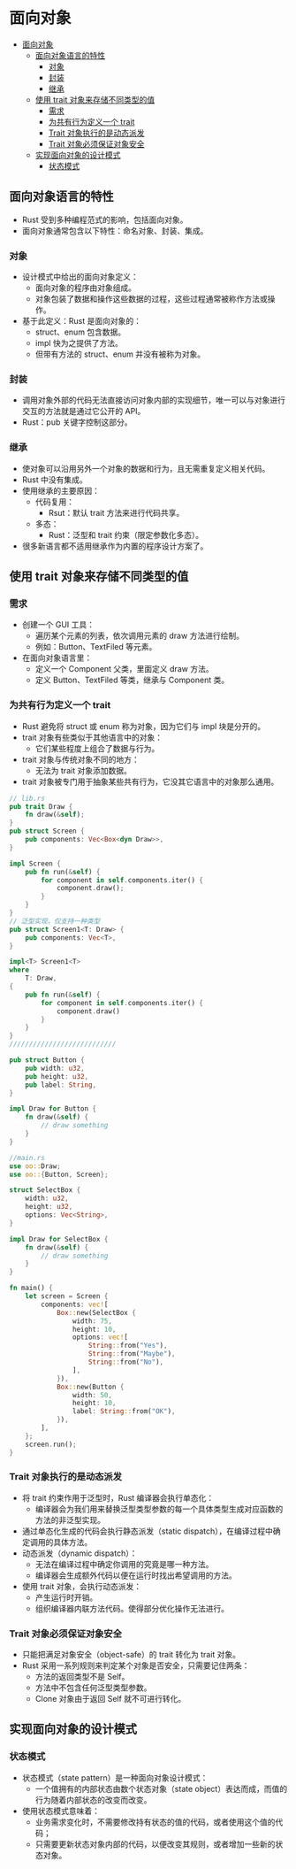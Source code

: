 # 面向对象

- [面向对象](#面向对象)
  - [面向对象语言的特性](#面向对象语言的特性)
    - [对象](#对象)
    - [封装](#封装)
    - [继承](#继承)
  - [使用 trait 对象来存储不同类型的值](#使用-trait-对象来存储不同类型的值)
    - [需求](#需求)
    - [为共有行为定义一个 trait](#为共有行为定义一个-trait)
    - [Trait 对象执行的是动态派发](#trait-对象执行的是动态派发)
    - [Trait 对象必须保证对象安全](#trait-对象必须保证对象安全)
  - [实现面向对象的设计模式](#实现面向对象的设计模式)
    - [状态模式](#状态模式)

## 面向对象语言的特性

- Rust 受到多种编程范式的影响，包括面向对象。
- 面向对象通常包含以下特性：命名对象、封装、集成。

### 对象

- 设计模式中给出的面向对象定义：
  - 面向对象的程序由对象组成。
  - 对象包装了数据和操作这些数据的过程，这些过程通常被称作方法或操作。
- 基于此定义：Rust 是面向对象的：
  - struct、enum 包含数据。
  - impl 快为之提供了方法。
  - 但带有方法的 struct、enum 并没有被称为对象。

### 封装

- 调用对象外部的代码无法直接访问对象内部的实现细节，唯一可以与对象进行交互的方法就是通过它公开的 API。
- Rust：pub 关键字控制这部分。

### 继承

- 使对象可以沿用另外一个对象的数据和行为，且无需重复定义相关代码。
- Rust 中没有集成。
- 使用继承的主要原因：
  - 代码复用：
    - Rsut：默认 trait 方法来进行代码共享。
  - 多态：
    - Rust：泛型和 trait 约束（限定参数化多态）。
- 很多新语言都不适用继承作为内置的程序设计方案了。

## 使用 trait 对象来存储不同类型的值

### 需求

- 创建一个 GUI 工具：
  - 遍历某个元素的列表，依次调用元素的 draw 方法进行绘制。
  - 例如：Button、TextFiled 等元素。
- 在面向对象语言里：
  - 定义一个 Component 父类，里面定义 draw 方法。
  - 定义 Button、TextFiled 等类，继承与 Component 类。

### 为共有行为定义一个 trait

- Rust 避免将 struct 或 enum 称为对象，因为它们与 impl 块是分开的。
- trait 对象有些类似于其他语言中的对象：
  - 它们某些程度上组合了数据与行为。
- trait 对象与传统对象不同的地方：
  - 无法为 trait 对象添加数据。
- trait 对象被专门用于抽象某些共有行为，它没其它语言中的对象那么通用。

```rust
// lib.rs
pub trait Draw {
    fn draw(&self);
}
pub struct Screen {
    pub components: Vec<Box<dyn Draw>>,
}

impl Screen {
    pub fn run(&self) {
        for component in self.components.iter() {
            component.draw();
        }
    }
}
// 泛型实现，仅支持一种类型
pub struct Screen1<T: Draw> {
    pub components: Vec<T>,
}

impl<T> Screen1<T>
where
    T: Draw,
{
    pub fn run(&self) {
        for component in self.components.iter() {
            component.draw()
        }
    }
}
///////////////////////////

pub struct Button {
    pub width: u32,
    pub height: u32,
    pub label: String,
}

impl Draw for Button {
    fn draw(&self) {
        // draw something
    }
}

```

```rust
//main.rs
use oo::Draw;
use oo::{Button, Screen};

struct SelectBox {
    width: u32,
    height: u32,
    options: Vec<String>,
}

impl Draw for SelectBox {
    fn draw(&self) {
        // draw something
    }
}

fn main() {
    let screen = Screen {
        components: vec![
            Box::new(SelectBox {
                width: 75,
                height: 10,
                options: vec![
                    String::from("Yes"),
                    String::from("Maybe"),
                    String::from("No"),
                ],
            }),
            Box::new(Button {
                width: 50,
                height: 10,
                label: String::from("OK"),
            }),
        ],
    };
    screen.run();
}
```

### Trait 对象执行的是动态派发

- 将 trait 约束作用于泛型时，Rust 编译器会执行单态化：
  - 编译器会为我们用来替换泛型类型参数的每一个具体类型生成对应函数的方法的非泛型实现。
- 通过单态化生成的代码会执行静态派发（static dispatch），在编译过程中确定调用的具体方法。
- 动态派发（dynamic dispatch）：
  - 无法在编译过程中确定你调用的究竟是哪一种方法。
  - 编译器会生成额外代码以便在运行时找出希望调用的方法。
- 使用 trait 对象，会执行动态派发：
  - 产生运行时开销。
  - 组织编译器内联方法代码。使得部分优化操作无法进行。

### Trait 对象必须保证对象安全

- 只能把满足对象安全（object-safe）的 trait 转化为 trait 对象。
- Rust 采用一系列规则来判定某个对象是否安全，只需要记住两条：
  - 方法的返回类型不是 Self。
  - 方法中不包含任何泛型类型参数。
  - Clone 对象由于返回 Self 就不可进行转化。

## 实现面向对象的设计模式

### 状态模式

- 状态模式（state pattern）是一种面向对象设计模式：
  - 一个值拥有的内部状态由数个状态对象（state object）表达而成，而值的行为随着内部状态的改变而改变。
- 使用状态模式意味着：
  - 业务需求变化时，不需要修改持有状态的值的代码，或者使用这个值的代码；
  - 只需要更新状态对象内部的代码，以便改变其规则，或者增加一些新的状态对象。
